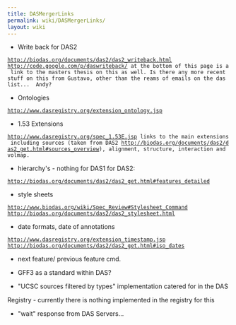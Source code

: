 ```yaml
---
title: DASMergerLinks
permalink: wiki/DASMergerLinks/
layout: wiki
---
```


-   Write back for DAS2

[`http://biodas.org/documents/das2/das2_writeback.html`](http://biodas.org/documents/das2/das2_writeback.html)  
[`http://code.google.com/p/daswriteback/`](http://code.google.com/p/daswriteback/)` at the bottom of this page is a link to the masters thesis on this as well. Is there any more recent stuff on this from Gustavo, other than the reams of emails on the das list...  Andy? `

-   Ontologies

[`http://www.dasregistry.org/extension_ontology.jsp`](http://www.dasregistry.org/extension_ontology.jsp)

-   1.53 Extensions

[`http://www.dasregistry.org/spec_1.53E.jsp`](http://www.dasregistry.org/spec_1.53E.jsp)` links to the main extensions including sources (taken from DAS2 `[`http://biodas.org/documents/das2/das2_get.html#sources_overview`](http://biodas.org/documents/das2/das2_get.html#sources_overview)`), alignment, structure, interaction and volmap.`

-   hierarchy's - nothing for DAS1 for DAS2:

[`http://biodas.org/documents/das2/das2_get.html#features_detailed`](http://biodas.org/documents/das2/das2_get.html#features_detailed)

-   style sheets

[`http://www.biodas.org/wiki/Spec_Review#Stylesheet_Command`](http://www.biodas.org/wiki/Spec_Review#Stylesheet_Command)  
[`http://biodas.org/documents/das2/das2_stylesheet.html`](http://biodas.org/documents/das2/das2_stylesheet.html)

-   date formats, date of annotations

[`http://www.dasregistry.org/extension_timestamp.jsp`](http://www.dasregistry.org/extension_timestamp.jsp)  
[`http://biodas.org/documents/das2/das2_get.html#iso_dates`](http://biodas.org/documents/das2/das2_get.html#iso_dates)

-   next feature/ previous feature cmd.

<!-- -->

-   GFF3 as a standard within DAS?

<!-- -->

-   "UCSC sources filtered by types" implementation catered for in the
    DAS

Registry - currently there is nothing implemented in the registry for
this

-   "wait" response from DAS Servers...

